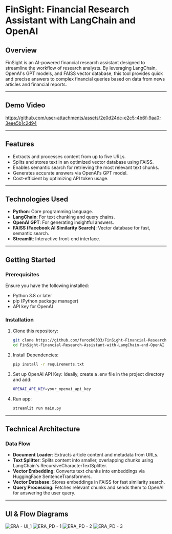 # **FinSight: Financial Research Assistant with LangChain and OpenAI**

## **Overview**  
FinSight is an AI-powered financial research assistant designed to streamline the workflow of research analysts. By leveraging LangChain, OpenAI's GPT models, and FAISS vector database, this tool provides quick and precise answers to complex financial queries based on data from news articles and financial reports.

---

## **Demo Video**
https://github.com/user-attachments/assets/2e0d24dc-e2c5-4b6f-9aa0-3eee5b1c2d94


---

## **Features**  
- Extracts and processes content from up to five URLs.  
- Splits and stores text in an optimized vector database using FAISS.  
- Enables semantic search for retrieving the most relevant text chunks.  
- Generates accurate answers via OpenAI's GPT model.  
- Cost-efficient by optimizing API token usage.

---

## **Technologies Used**  
- **Python**: Core programming language.  
- **LangChain**: For text chunking and query chains.  
- **OpenAI GPT**: For generating insightful answers.  
- **FAISS (Facebook AI Similarity Search)**: Vector database for fast, semantic search.  
- **Streamlit**: Interactive front-end interface.  

---

## **Getting Started**  

### **Prerequisites**  
Ensure you have the following installed:
- Python 3.8 or later  
- pip (Python package manager)  
- API key for OpenAI  

### **Installation**  
1. Clone this repository:
   ```bash
   git clone https://github.com/ferozk0333/FinSight-Financial-Research-Assistant-with-LangChain-and-OpenAI.git
   cd FinSight-Financial-Research-Assistant-with-LangChain-and-OpenAI
   ```
2. Install Dependencies:
   ```bash
   pip install -r requirements.txt
   ```
3. Set up OpenAI API Key:
   Ideally, create a .env file in the project directory and add:
   ```bash
   OPENAI_API_KEY=your_openai_api_key
   ```
4. Run app:
   ```bash
   streamlit run main.py
   ```

---

## **Technical Architecture**  
### **Data Flow**
- **Document Loader**: Extracts article content and metadata from URLs.
- **Text Splitter**: Splits content into smaller, overlapping chunks using LangChain's RecursiveCharacterTextSplitter.
- **Vector Embedding**: Converts text chunks into embeddings via HuggingFace SentenceTransformers.
- **Vector Database**: Stores embeddings in FAISS for fast similarity search.
- **Query Processing**: Fetches relevant chunks and sends them to OpenAI for answering the user query.

---

## **UI & Flow Diagrams**
![ERA - UI_1](https://github.com/user-attachments/assets/6cd12ec4-1889-4747-9831-de2db00715b8)
![ERA_PD - 1](https://github.com/user-attachments/assets/19ee8b36-2ec5-4af2-a632-3f418bec0292)
![ERA_PD - 2](https://github.com/user-attachments/assets/a5d23cd8-a7cb-45fd-be6d-1aaddffbe8cc)
![ERA_PD - 3](https://github.com/user-attachments/assets/e4a244cb-e4a0-4f72-a504-68c7b17173bc)







